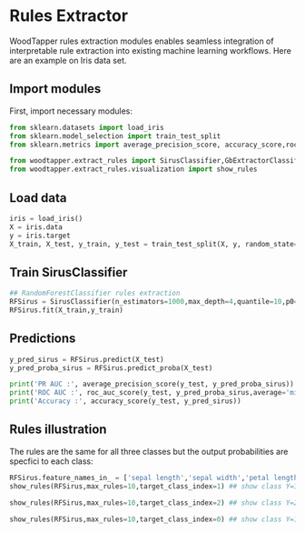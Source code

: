 
# Rules Extractor

WoodTapper rules extraction modules enables seamless integration of interpretable rule extraction into existing machine learning workflows. Here are an example on Iris data set.
## Import modules
First, import necessary modules:
```python
from sklearn.datasets import load_iris
from sklearn.model_selection import train_test_split
from sklearn.metrics import average_precision_score, accuracy_score,roc_auc_score

from woodtapper.extract_rules import SirusClassifier,GbExtractorClassifier
from woodtapper.extract_rules.visualization import show_rules
```

## Load data

```python
iris = load_iris()
X = iris.data
y = iris.target
X_train, X_test, y_train, y_test = train_test_split(X, y, random_state=0)
```

## Train SirusClassifier

```python
## RandomForestClassifier rules extraction
RFSirus = SirusClassifier(n_estimators=1000,max_depth=4,quantile=10,p0=0.01, random_state=0,splitter="quantile")
RFSirus.fit(X_train,y_train)
```

## Predictions
```python
y_pred_sirus = RFSirus.predict(X_test)
y_pred_proba_sirus = RFSirus.predict_proba(X_test)

print('PR AUC :', average_precision_score(y_test, y_pred_proba_sirus))
print('ROC AUC :', roc_auc_score(y_test, y_pred_proba_sirus,average='micro',multi_class='ovr'))
print('Accuracy :', accuracy_score(y_test, y_pred_sirus))
```

## Rules illustration
The rules are the same for all three classes but the output probabilities are specfici to each class:

```python
RFSirus.feature_names_in_ = ['sepal length','sepal width','petal length','petal width'] ## Fix colomns names
show_rules(RFSirus,max_rules=10,target_class_index=1) ## show class Y=1 trough target_class_index=1 argument
```

```python
show_rules(RFSirus,max_rules=10,target_class_index=2) ## show class Y=2
```

```python
show_rules(RFSirus,max_rules=10,target_class_index=0) ## show class Y=1
```
